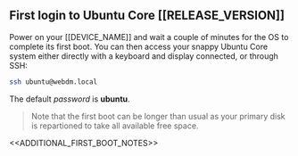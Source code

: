 ## First login to Ubuntu Core [[RELEASE_VERSION]]

Power on your [[DEVICE_NAME]] and wait a couple of minutes for the OS to complete its first boot. You can then access your snappy Ubuntu Core system either directly with a keyboard and display connected, or through SSH:
```sh
ssh ubuntu@webdm.local
```
The default *password* is **ubuntu**.

> Note that the first boot can be longer than usual as your primary disk is repartioned to take all available free space.

<<ADDITIONAL_FIRST_BOOT_NOTES>>
